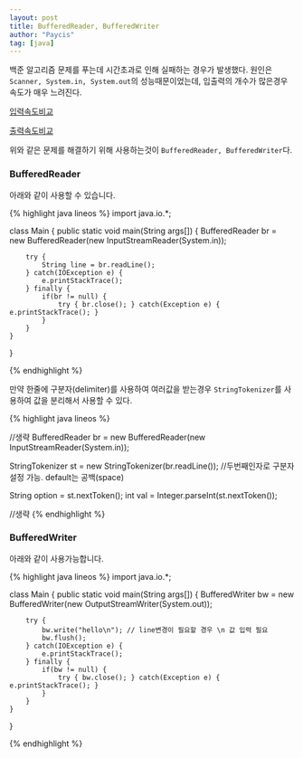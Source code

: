```yaml
---
layout: post
title: BufferedReader, BufferedWriter
author: "Paycis"
tag: [java]
---
```


백준 알고리즘 문제를 푸는데 시간초과로 인해 실패하는 경우가 발생했다. 원인은 `Scanner, System.in, System.out`의 성능때문이었는데, 입출력의 개수가 많은경우 속도가 매우 느려진다.

[입력속도비교](https://www.acmicpc.net/blog/view/56)

[출력속도비교](https://www.acmicpc.net/blog/view/57)

위와 같은 문제를 해결하기 위해 사용하는것이 `BufferedReader, BufferedWriter`다.

### BufferedReader
아래와 같이 사용할 수 있습니다.

{% highlight java lineos %}
import java.io.*;

class Main {
    public static void main(String args[]) {
        BufferedReader br = new BufferedReader(new InputStreamReader(System.in));
        
        try { 
            String line = br.readLine();
        } catch(IOException e) {
            e.printStackTrace();
		} finally {
			if(br != null) { 
				try { br.close(); } catch(Exception e) { e.printStackTrace(); }
			}
        }
    }
}

{% endhighlight %}

만약 한줄에 구분자(delimiter)를 사용하여 여러값을 받는경우 `StringTokenizer`를 사용하여 값을 분리해서 사용할 수 있다.

{% highlight java lineos %}

//생략
BufferedReader br = new BufferedReader(new InputStreamReader(System.in));

StringTokenizer st = new StringTokenizer(br.readLine()); //두번째인자로 구분자 설정 가능. default는 공백(space)

String option = st.nextToken();
int val = Integer.parseInt(st.nextToken());

//생략
{% endhighlight %}

### BufferedWriter
아래와 같이 사용가능합니다.

{% highlight java lineos %}
import java.io.*;

class Main {
    public static void main(String args[]) {
        BufferedWriter bw = new BufferedWriter(new OutputStreamWriter(System.out));
        
        try { 
            bw.write("hello\n"); // line변경이 필요할 경우 \n 값 입력 필요
            bw.flush();
        } catch(IOException e) {
            e.printStackTrace();
		} finally {
			if(bw != null) { 
				try { bw.close(); } catch(Exception e) { e.printStackTrace(); }
			}
        }
    }
}

{% endhighlight %}
